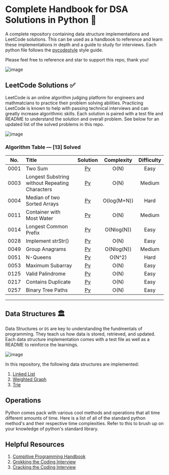 # Complete Handbook for DSA Solutions in Python 🐍

A complete repository containing data structure implementations and LeetCode solutions. This can be used as a handbook to reference and learn these implementations in depth and a guide to study for interviews. Each python file follows the [pycodestyle](https://pypi.org/project/pycodestyle/) style guide.

Please feel free to reference and star to support this repo, thank you!

![image](https://user-images.githubusercontent.com/63386979/170837571-cc97bcc9-5faa-4c4a-b227-ea354f1b2160.png)

## LeetCode Solutions ✅

LeetCode is an online algorithm judging platform for engineers and mathmatcians to practice their problem solving abilities. Practicing LeetCode is known to help with passing technical interviews and can greatly increase algorithmic skills. Each solution is paired with a test file and README to understand the solution and overall problem. See below for an updated list of the solved problems in this repo.

![image](https://user-images.githubusercontent.com/63386979/170784722-7d7ce744-943a-41b1-9870-99deb5c4068a.png)

### Algorithm Table — [13] Solved

| No.  | Title                                          |                                                                                    Solution                                                                                     | Complexity  | Difficulty |
| :--: | :--------------------------------------------- | :-----------------------------------------------------------------------------------------------------------------------------------------------------------------------------: | :---------: | :--------: |
| 0001 | Two Sum                                        |                                         [Py](https://github.com/allen-tran/complete-py-dsa/blob/main/leetcode/0001.two_sum/two_sum.py)                                          |    O(N)     |    Easy    |
| 0003 | Longest Substring without Repeating Characters | [Py](https://github.com/allen-tran/complete-py-dsa/blob/main/leetcode/0003.longest_substring_without_repeating_characters.py/longest_substring_without_repeating_characters.py) |    O(N)     |   Medium   |
| 0004 | Median of two Sorted Arrays                    |                     [Py](https://github.com/allen-tran/complete-py-dsa/blob/main/leetcode/0004.median_of_two_sorted_arrays/median_of_two_sorted_arrays.py)                      | O(log(M+N)) |    Hard    |
| 0011 | Container with Most Water                      |                       [Py](https://github.com/allen-tran/complete-py-dsa/blob/main/leetcode/0011.container_with_most_water/container_with_most_water.py)                        |    O(N)     |   Medium   |
| 0014 | Longest Common Prefix                          |                           [Py](https://github.com/allen-tran/complete-py-dsa/blob/main/leetcode/0014.longest_common_prefix/longest_common_prefix.py)                            | O(Nlog(N))  |    Easy    |
| 0028 | Implement strStr()                             |                                [Py](https://github.com/allen-tran/complete-py-dsa/blob/main/leetcode/0028.implement_strStr/implement_strStr.py)                                 |    O(N)     |    Easy    |
| 0049 | Group Anagrams                                 |                                  [Py](https://github.com/allen-tran/complete-py-dsa/blob/main/leetcode/0049.group_anagrams/group_anagrams.py)                                   | O(Nlog(N))  |   Medium   |
| 0051 | N-Queens |[Py](https://github.com/allen-tran/complete-py-dsa/blob/main/leetcode/0051.n_queens/n_queens.py) |   O(N^2)    |    Hard    |
| 0053 | Maximum Subarray                               |                                [Py](https://github.com/allen-tran/complete-py-dsa/blob/main/leetcode/0053.maximum_subarray/maximum_subarray.py)                                 |    O(N)     |    Easy    |
| 0125 | Valid Palindrome|[Py](https://github.com/allen-tran/complete-py-dsa/blob/main/leetcode/0125.valid_palindrome/valid_palindrome.py)|    O(N)     |    Easy    |
| 0217 | Contains Duplicate|[Py](https://github.com/allen-tran/complete-py-dsa/blob/main/leetcode/0217.contains_duplicate/contains_duplicate.py)|    O(N)     |    Easy    |
| 0257 | Binary Tree Paths                              |                               [Py](https://github.com/allen-tran/complete-py-dsa/blob/main/leetcode/00257.binary_tree_paths/binary_tree_paths.py)                               |    O(N)     |    Easy    |

---

## Data Structures 🏛

Data Structures or `DS` are key to understanding the fundmentals of programming. They teach us how data is stored, retrieved, and updated. Each data structure implementation comes with a test file as well as a README to reinforce the learnings.

![image](https://user-images.githubusercontent.com/63386979/170795648-48bc2167-7dd7-4118-a8de-79b06f629ff5.png)

In this repository, the following data structures are implemented:

1. [Linked List](https://github.com/allen-tran/complete-py-dsa/blob/main/data%20structures/linked%20list/linked_list.py)
2. [Weighted Graph](https://github.com/allen-tran/complete-py-dsa/blob/main/data%20structures/graph/weighted_graph.py)
3. [Trie]()

## Operations

Python comes pack with various cool methods and operations that all time different amounts of time. Here is a list of all of the standard python method's and their respective time complexities. Refer to this to brush up on your knowledge of python's standard library.

## Helpful Resources

1. [Compitive Programming Handbook](https://cses.fi/book/book.pdf) 
2. [Grokking the Coding Interview](https://www.educative.io/courses/grokking-the-coding-interview?utm_term=grokking%20the%20coding%20interview&utm_campaign=%5BTest%5D+Dynamic+Verticals&utm_source=adwords&utm_medium=ppc&hsa_acc=5451446008&hsa_cam=14045073269&hsa_grp=135456430042&hsa_ad=584258867265&hsa_src=g&hsa_tgt=kwd-586801686237&hsa_kw=grokking%20the%20coding%20interview&hsa_mt=b&hsa_net=adwords&hsa_ver=3&gclid=CjwKCAjwtcCVBhA0EiwAT1fY7xaJyIJazvftqXqJyyMzJp7i3G2wzSYPb_Nj67kkPmJjaRsd0HBXNRoCm3EQAvD_BwE)
3. [Cracking the Coding Interview](https://www.amazon.com/Cracking-Coding-Interview-Programming-Questions/dp/0984782850/ref=sr_1_1?gclid=CjwKCAjwtcCVBhA0EiwAT1fY71Ez2P-ZkrUdleKX8FISOCjMPArC0tBchKPS4wR7WOAEv654sC0wMxoCTn0QAvD_BwE&hvadid=241871347365&hvdev=c&hvlocphy=9028770&hvnetw=g&hvqmt=b&hvrand=11460318510657825342&hvtargid=kwd-299613214513&hydadcr=16435_10305567&keywords=cracking+the+coding+interview+book&qid=1655785687&sr=8-1)
